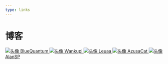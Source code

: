 ```yaml
---
type: links
---
```


# 博客

<div id='blogContainer' class='SubContainer'>
	<a class='Blog' href="https://blog.bluequantum.top/">
		<img src="https://blog.bluequantum.top/favicon.ico" alt="头像"/>
		BlueQuantum
	</a>
	<a class='Blog' href="https://www.wankupi.top/">
		<img src="https://www.wankupi.top/favicon.ico" alt="头像"/>
		Wankupi
	</a>
	<a class='Blog' href="https://www.cnblogs.com/Leuaa">
		<img src="/img/avatar/leuaa.png" alt="头像"/>
		Leuaa
	</a>
	<a class='Blog' href="https://www.cnblogs.com/AzusaCat/">
		<img src="https://i.loli.net/2021/05/11/vxq1dc7V4zawZGI.jpg" alt="头像"/>
		AzusaCat
	</a>
	<a class='Blog' href="https://alan-sp.github.io/">
		<img src="/img/avatar/alansp.jpg" alt="头像"/>
		AlanSP
	</a>
</div>
<!--
# 网站推荐

WIP
<div id='websiteContainer' class='SubContainer'>
</div> -->
